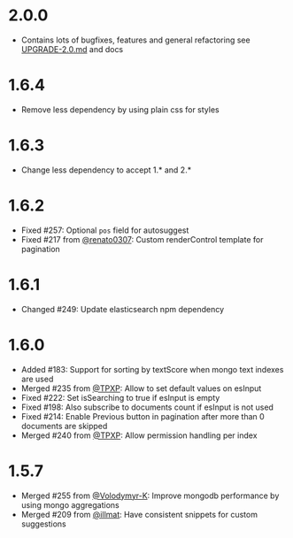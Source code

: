 2.0.0
=====

* Contains lots of bugfixes, features and general refactoring see [UPGRADE-2.0.md](UPGRADE-2.0.md) and docs

1.6.4
=====

* Remove less dependency by using plain css for styles

1.6.3
=====
* Change less dependency to accept 1.* and 2.* 

1.6.2
=====
* Fixed #257: Optional `pos` field for autosuggest
* Fixed #217 from [@renato0307](https://github.com/renato0307): Custom renderControl template for pagination

1.6.1
=====

* Changed #249: Update elasticsearch npm dependency 

1.6.0
=====

* Added #183: Support for sorting by textScore when mongo text indexes are used
* Merged #235 from [@TPXP](https://github.com/TPXP): Allow to set default values on esInput
* Fixed #222: Set isSearching to true if esInput is empty
* Fixed #198: Also subscribe to documents count if esInput is not used
* Fixed #214: Enable Previous button in pagination after more than 0 documents are skipped
* Merged #240 from [@TPXP](https://github.com/TPXP): Allow permission handling per index

1.5.7
======

* Merged #255 from [@Volodymyr-K](https://github.com/Volodymyr-K): Improve mongodb performance by using mongo aggregations
* Merged #209 from [@illmat](https://github.com/illmat): Have consistent snippets for custom suggestions
